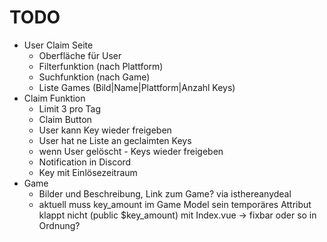 # TODO
- User Claim Seite
  - Oberfläche für User
  - Filterfunktion (nach Plattform)
  - Suchfunktion (nach Game)
  - Liste Games (Bild|Name|Plattform|Anzahl Keys)
- Claim Funktion
  - Limit 3 pro Tag
  - Claim Button
  - User kann Key wieder freigeben
  - User hat ne Liste an geclaimten Keys
  - wenn User gelöscht - Keys wieder freigeben
  - Notification in Discord
  - Key mit Einlösezeitraum
- Game
  - Bilder und Beschreibung, Link zum Game? via isthereanydeal
  - aktuell muss key_amount im Game Model sein temporäres Attribut klappt nicht (public $key_amount) mit Index.vue -> fixbar oder so in Ordnung?